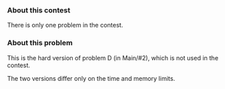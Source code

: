 ### About this contest

There is only one problem in the contest.

### About this problem

This is the hard version of problem D (in Main/#2), which is not used in the contest.

The two versions differ only on the time and memory limits.
